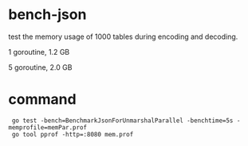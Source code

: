 # bench-json

test the memory usage of 1000 tables during encoding and decoding.

1 goroutine, 1.2 GB

5 goroutine, 2.0 GB

# command
```
 go test -bench=BenchmarkJsonForUnmarshalParallel -benchtime=5s -memprofile=memPar.prof
 go tool pprof -http=:8080 mem.prof 
```

